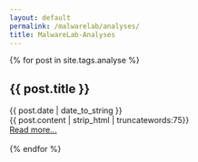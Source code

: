 ```yaml
---
layout: default
permalink: /malwarelab/analyses/
title: MalwareLab-Analyses
---
```

 
 {% for post in site.tags.analyse %}
  <article>
    <h2>
      {{ post.title }}
    </h2>
    <time datetime="{{ post.date | date: "%Y-%m-%d" }}">{{ post.date | date_to_string }}</time><br>
    {{ post.content | strip_html | truncatewords:75}}<br>
            <a href="{{ post.url }}">Read more...</a><br><br>
  </article>
{% endfor %}
